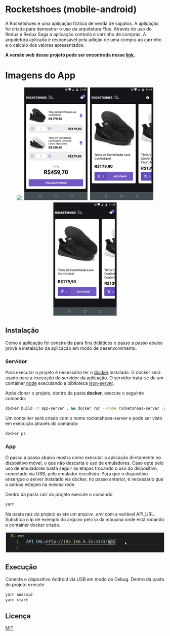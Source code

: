 # Rocketshoes (mobile-android)

A Rocketshoes é uma aplicação fictícia de venda de sapatos. A aplicação foi criada para demostrar o uso da arquitetura Flux. Através do uso do Redux e Redux Saga a aplicação controla o carrinho de compras. A arquitetura aplicada é responsável pela adição de uma compra ao carrinho e o cálculo dos valores apresentados.

**A versão web desse projeto pode ser encontrada nesse [link](https://github.com/jozieliosantiago/rocketshoes).**

# Imagens do App
<p align="center">
  <img src=".github/rocketshoes.gif" width="200px" style="margin: 2px">
  <img src=".github/cart.png" width="200px" style="margin: 2px">
  <img src=".github/home.png" width="200px" style="margin: 2px">
  <img src=".github/total-in-cart.png" width="200px" style="margin: 2px">
</p>

## Instalação

Como a aplicação foi construída para fins didáticos o passo a passo abaixo provê a instalação da aplicação em modo de desenvolvimento.

### Servidor

Para executar o projeto é necessário ter o [docker](https://www.docker.com/) instalado. O docker será usado para a execução do servidor da aplicação. O servidor trata-se de um container [node](https://hub.docker.com/_/node/) executando a biblioteca [json-server](https://github.com/typicode/json-server).

Após clonar o projeto, dentro da pasta **docker**, execute o seguinte comando:

```bash
docker build -t app-server . && docker run --name rocketshoes-server -p 3333:3333 -it -d app-server
```
Um container será criado com o nome rocketshoes-server e pode ser visto em execução através do comando:
```bash
docker ps
```
### App
<!-- docker stop rocketshoes-server && docker rm rocketshoes-server && docker rmi app-server -->

O passo a passo abaixo mostra como executar a aplicação diretamente no dispositivo móvel, o que não descarta o uso de emuladores. Caso opte pelo uso de emuladores basta seguir as etapas trocando o uso do dispositivo, conectado via USB, pelo emulador escolhido. Para que o dispositivo enxergue o server instalado via docker, no passo anterior, é necessário que o ambos estejam na mesma rede.

Dentro da pasta raíz do projeto execute o comando

```bash
yarn
```
Na pasta raíz do projeto existe um arquivo *.env* com a variável API_URL. Substitua o ip de exemplo do arquivo pelo ip da máquina onde está rodando o container docker criado.

<img src=".github/change-ip.gif" width="500px" style="margin: 2px">

## Execução

Conecte o dispositivo Android via USB em modo de Debug. Dentro da pasta do projeto execute
```bash
yarn android
yarn start
```

## Licença
[MIT](https://choosealicense.com/licenses/mit/)
